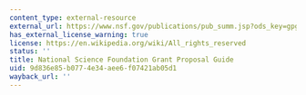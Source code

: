 ```yaml
---
content_type: external-resource
external_url: https://www.nsf.gov/publications/pub_summ.jsp?ods_key=gpg
has_external_license_warning: true
license: https://en.wikipedia.org/wiki/All_rights_reserved
status: ''
title: National Science Foundation Grant Proposal Guide
uid: 9d836e85-b077-4e34-aee6-f07421ab05d1
wayback_url: ''
---
```

